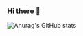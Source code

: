 ### Hi there 👋


![Anurag's GitHub stats](https://github-readme-stats.vercel.app/api?username=stc9606&show_icons=true&theme=dracula)
